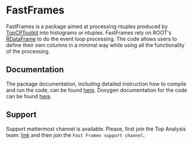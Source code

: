 # FastFrames

FastFrames is a package aimed at processing ntuples produced by [TopCPToolkit](https://topcptoolkit.docs.cern.ch/) into histograms or ntuples.
FastFrames rely on ROOT's [RDataFrame](https://root.cern/doc/master/classROOT_1_1RDataFrame.html) to do the event loop processing.
The code allows users to define their own columns in a minimal way while using all the functionality of the processing.

## Documentation

The package documentation, including detailed instruction how to compile and run the code, can be found [here](https://cern.ch/fastframes).
Doxygen documentation for the code can be found [here](https://atlas-project-topreconstruction.web.cern.ch/fastframesdoxygen/).

## Support
Support mattermost channel is available. Please, first join the Top Analysis team: [link](https://mattermost.web.cern.ch/signup_user_complete/?id=95983da3f25882a52b0e389f0b042150&md=link&sbr=su) and then join the `Fast Frames support channel`.